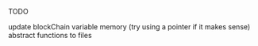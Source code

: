 TODO

update blockChain variable memory (try using a pointer if it makes sense)
abstract functions to files
